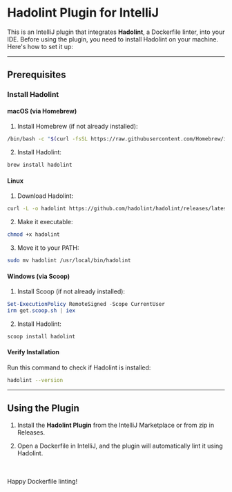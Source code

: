 # Hadolint Plugin for IntelliJ

This is an IntelliJ plugin that integrates **Hadolint**, a 
Dockerfile linter, into your IDE. Before using the plugin, you need to 
install Hadolint on your machine. Here's how to set it up:

---

## Prerequisites

### Install Hadolint

#### **macOS** (via Homebrew)

1. Install Homebrew (if not already installed):
  
  ```bash
  /bin/bash -c "$(curl -fsSL https://raw.githubusercontent.com/Homebrew/install/HEAD/install.sh)"
  ```
  
2. Install Hadolint:
  
  ```bash
  brew install hadolint
  ```
  

#### **Linux**

1. Download Hadolint:
  
  ```bash
  curl -L -o hadolint https://github.com/hadolint/hadolint/releases/latest/download/hadolint-Linux-x86_64
  ```
  
2. Make it executable:
  
  ```bash
  chmod +x hadolint
  ```
  
3. Move it to your PATH:
  
  ```bash
  sudo mv hadolint /usr/local/bin/hadolint
  ```
  

#### **Windows** (via Scoop)

1. Install Scoop (if not already installed):
  
  ```powershell
  Set-ExecutionPolicy RemoteSigned -Scope CurrentUser
  irm get.scoop.sh | iex
  ```
  
2. Install Hadolint:
  
  ```powershell
  scoop install hadolint
  ```
  

#### **Verify Installation**

Run this command to check if Hadolint is installed:

```bash
hadolint --version
```

---

## Using the Plugin

1. Install the **Hadolint Plugin** from the IntelliJ Marketplace or from zip in Releases.
  
2. Open a Dockerfile in IntelliJ, and the plugin will automatically lint it using Hadolint.
  
<br><br>
Happy Dockerfile linting!
